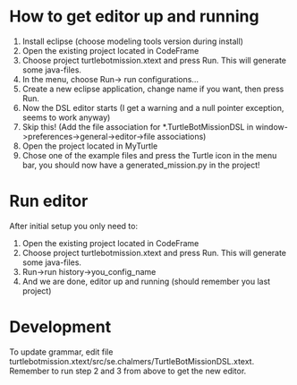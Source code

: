 # How to get editor up and running
1. Install eclipse (choose modeling tools version during install)
2. Open the existing project located in CodeFrame
3. Choose project turtlebotmission.xtext and press Run. This will generate some java-files.
3. In the menu, choose Run-> run configurations...
4. Create a new eclipse application, change name if you want, then press Run.
5. Now the DSL editor starts (I get a warning and a null pointer exception, seems to work anyway)
6. Skip this! (Add the file association for *.TurtleBotMissionDSL in window->preferences->general->editor->file associations)
7. Open the project located in MyTurtle
8. Chose one of the example files and press the Turtle icon in the menu bar, you should now have a generated_mission.py in the project!


# Run editor
After initial setup you only need to:
1. Open the existing project located in CodeFrame
2. Choose project turtlebotmission.xtext and press Run. This will generate some java-files.
3. Run->run history->you_config_name
4. And we are done, editor up and running (should remember you last project)

# Development
To update grammar, edit file turtlebotmission.xtext/src/se.chalmers/TurtleBotMissionDSL.xtext. 
Remember to run step 2 and 3 from above to get the new editor.
